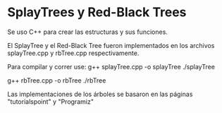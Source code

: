 # SplayTrees y Red-Black Trees



Se uso C++ para crear las estructuras y sus funciones.

El SplayTree y el Red-Black Tree fueron implementados en los archivos splayTree.cpp y rbTree.cpp respectivamente.

Para compilar y correr use:
g++ splayTree.cpp -o splayTree
./splayTree

g++ rbTree.cpp -o rbTree
./rbTree

Las implementaciones de los árboles se basaron en las páginas "tutorialspoint" y "Programiz"
